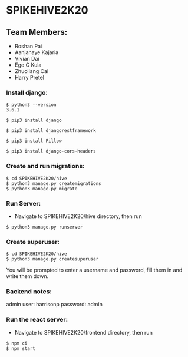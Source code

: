 # SPIKEHIVE2K20

## Team Members:
- Roshan Pai
- Aanjanaye Kajaria
- Vivian Dai
- Ege G Kula
- Zhuoliang Cai
- Harry Pretel

### Install django:
```
$ python3 --version
3.6.1

$ pip3 install django

$ pip3 install djangorestframework

$ pip3 install Pillow

$ pip3 install django-cors-headers
```

### Create and run migrations:
```
$ cd SPIKEHIVE2K20/hive
$ python3 manage.py createmigrations
$ python3 manage.py migrate
```


### Run Server:
- Navigate to SPIKEHIVE2K20/hive directory, then run
```
$ python3 manage.py runserver
```

### Create superuser:
```
$ cd SPIKEHIVE2K20/hive
$ python3 manage.py createsuperuser
```
You will be prompted to enter a username and password, fill them in and write them down.

### Backend notes:
admin user: harrisonp
password: admin

### Run the react server:
- Navigate to SPIKEHIVE2K20/frontend directory, then run 
```	
$ npm ci
$ npm start 
```

